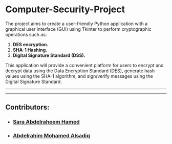 # Computer-Security-Project
The project aims to create a user-friendly Python application with a graphical user interface (GUI) using Tkinter to perform cryptographic operations such as:

1. **DES encryption.**
2. **SHA-1 Hashing.**
3. **Digital Signature Standard (DSS).** 

This application will provide a convenient platform for users to encrypt and decrypt data using the Data Encryption Standard (DES), generate hash values using the SHA-1 algorithm, and sign/verify messages using the Digital Signature Standard.

---

---
## Contributors:
- ### [Sara Abdelraheem Hamed]()
- ### [Abdelrahim Mohamed Alsadiq]()
